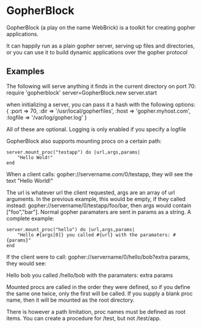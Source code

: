 GopherBlock
===========

GopherBlock (a play on the name WebBrick) is a toolkit for creating gopher applications.

It can happily run as a plain gopher server, serving up files and directories, or you can use it to build dynamic applications over the gopher protocol

Examples
--------

The following will serve anything it finds in the current directory on port 70:
    require 'gopherblock'
    server=GopherBlock.new
    server.start

when initializing a server, you can pass it a hash with the following options:
     {
	:port => 70,
	:dir => '/usr/local/gopherfiles',
	:host => 'gopher.myhost.com',
	:logfile => '/var/log/gopher.log'
     }

All of these are optional.  Logging is only enabled if you specify a logfile

GopherBlock also supports mounting procs on a certain path:

    server.mount_proc("testapp") do |url,args,params|
     	"Hello Wold!"
    end

When a client calls: gopher://servername.com/0/testapp, they will see the text "Hello World!"

The url is whatever url the client requested, args are an array of url arguments.  In the previous example, this would be empty, if they called instead:
gopher://servername/0/testapp/foo/bar, then args would contain ["foo","bar"].  Normal gopher paramaters are sent in params as a string.  A complete example:

    server.mount_proc("hello") do |url,args,params|
        "Hello #{args[0]} you called #{url} with the paramaters: #{params}"
    end

If the client were to call: gopher://servername/0/hello/bob?extra params, they would see:

Hello bob you called /hello/bob with the paramaters: extra params


Mounted procs are called in the order they were defined,  so if you define the same one twice, only the first will be called.  If you supply a blank
proc name, then it will be mounted as the root directory.

There is however a path limitation,  proc names must be defined as root items.  You can create a procedure for /test, but not /test/app.